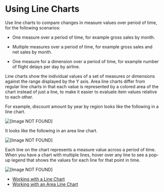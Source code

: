 # Using Line Charts<a name="line-charts"></a>

Use line charts to compare changes in measure values over period of time, for the following scenarios: 

+ One measure over a period of time, for example gross sales by month\. 

+ Multiple measures over a period of time, for example gross sales and net sales by month\. 

+ One measure for a dimension over a period of time, for example number of flight delays per day by airline\. 

Line charts show the individual values of a set of measures or dimensions against the range displayed by the Y axis\. Area line charts differ from regular line charts in that each value is represented by a colored area of the chart instead of just a line, to make it easier to evaluate item values relative to each other\.

For example, discount amount by year by region looks like the following in a line chart\.

![\[Image NOT FOUND\]](http://docs.aws.amazon.com/quicksight/latest/user/images/line-chart-example.png)

It looks like the following in an area line chart\.

![\[Image NOT FOUND\]](http://docs.aws.amazon.com/quicksight/latest/user/images/area-line-chart-example.png)

Each line on the chart represents a measure value across a period of time\. When you have a chart with multiple lines, hover over any line to see a pop\-up legend that shows the values for each line for that point in time\.

![\[Image NOT FOUND\]](http://docs.aws.amazon.com/quicksight/latest/user/images/line-on-hover-legend.png)


+ [Working with a Line Chart](line-chart.md)
+ [Working with an Area Line Chart](area-line-chart.md)
